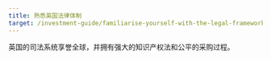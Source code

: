 ```yaml
---
title: 熟悉英国法律体制
target: /investment-guide/familiarise-yourself-with-the-legal-framework
---
```


英国的司法系统享誉全球，并拥有强大的知识产权法和公平的采购过程。